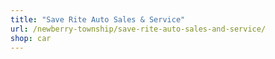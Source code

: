 ```yaml
---
title: "Save Rite Auto Sales & Service"
url: /newberry-township/save-rite-auto-sales-and-service/
shop: car
---
```

